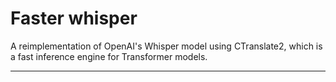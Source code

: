 # Faster whisper

A reimplementation of OpenAI's Whisper model using CTranslate2, which is a fast inference engine for Transformer models.

---
